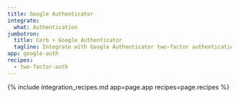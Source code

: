 ```yaml
---
title: Google Authenticator
integrate:
  what: Authentication
jumbotron:
  title: Cerb + Google Authenticator
  tagline: Integrate with Google Authenticator two-factor authentication
app: google-auth
recipes:
  - two-factor-auth
---
```


{% include integration_recipes.md app=page.app recipes=page.recipes %}